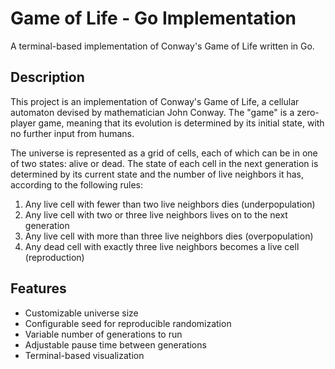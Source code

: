 # Game of Life - Go Implementation

A terminal-based implementation of Conway's Game of Life written in Go.

## Description

This project is an implementation of Conway's Game of Life, a cellular automaton devised by mathematician John Conway. The "game" is a zero-player game, meaning that its evolution is determined by its initial state, with no further input from humans.

The universe is represented as a grid of cells, each of which can be in one of two states: alive or dead. The state of each cell in the next generation is determined by its current state and the number of live neighbors it has, according to the following rules:

1. Any live cell with fewer than two live neighbors dies (underpopulation)
2. Any live cell with two or three live neighbors lives on to the next generation
3. Any live cell with more than three live neighbors dies (overpopulation)
4. Any dead cell with exactly three live neighbors becomes a live cell (reproduction)

## Features

- Customizable universe size
- Configurable seed for reproducible randomization
- Variable number of generations to run
- Adjustable pause time between generations
- Terminal-based visualization
